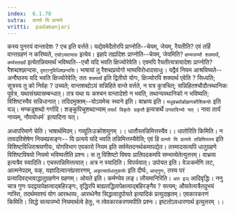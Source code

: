 ```yaml
---
index:  6.1.78
sutra:  वान्तो यि प्रत्यये
vritti:  padamanjari
---
```


कस्य पुनरयं वान्तादेशः ? एच इति वर्त्तते। यद्येवमेदैतोरपि प्राप्नोति--चेयम्, जेयम्, रैयतीति? एवं तर्हि वान्तग्रहणं न करिष्यते, `एचोऽयवायावः` इत्येव। इहापे तर्ह्यादेशः प्राप्नोति--चेयम्, जेयमिति? `क्षय्यजय्यौ शक्यार्थे`, `र्क्य्यस्तदर्थे` इत्येतन्नियमार्थं भविष्यति--एचौ यदि भवति क्षिज्योरेवेति। एवमपि रैयतीत्यत्रायादेशः प्राप्नोति? रैशब्दश्छान्दसः, `दृश्टानुविधिश्छन्दसि`। भाषायां तु रैशब्दप्रयोगो भाष्यविरोधादसाधुः। यद्वैवं नियम आश्रयिष्यते--अनौष्ठस्य यदि भवति क्षिज्योरेवेति; ततः `शक्यार्थे` इति द्वितीयो योगः, क्षिज्योरपि शक्यार्थ एवेति ? सिध्यति; सूत्रस्य तु को निर्वहः ? उच्यते; वान्तशब्दोऽयं सन्निहिते वान्ते वर्त्तते, न यत्र कुत्रचित्; सन्निहितश्चौदौत्स्थानिकः पूर्वत्र, यथासंख्यासम्बन्धात्। तत्र यथा यः कश्चन वान्तादेशो न भवति, तथान्यस्थानिको न भविष्यति; विशिष्टस्यैव सन्निधानात्। तदिदमुक्तम्--योऽयमेचः स्थाने इति। बाभ्रव्य इति। `मधुबभ्रवोर्ब्राह्मणकौशिकयोः` इति यञ्। मण्कडुशब्दो गर्गादि। शङ्कुपिचुशब्दाभ्याम् `तदर्थं विकृतेः प्रकृतौ` इत्यत्रार्थे `उगवादिभ्यो यत्` । नावा तार्यं नाव्यम्, नौवयोधर्म` इत्यादिना यत्।

अध्वपरिमाणे चेति। भाषार्थमिदम्। गव्यूतिःउक्रोशयुगम् ।।
धातौस्तन्निमित्तस्यैव।। धातोरिति किमिति। न तावदविशेषेण नियमप्रसङ्गः--
यि प्रत्यये यदि भवति तन्निमित्तस्यैवेति; एवं हि `वान्तो यि प्रत्यये तन्निमित्तस्य` इति विशिष्टविधिराश्रयणीयः, योगविभाग एवकारो नियम इति सर्वमेतदनर्थकमापद्येत। तस्मादसत्यपि धातुग्रहणे विशिष्टविषयो नियमो भविष्यतीति प्रश्नः। स तु विशिष्टो विषयः प्रातिपदकमपि सम्भाव्येतेत्युत्तरम्। वाभ्रव्य इत्यत्रैव स्यादिति। एचस्तन्निमित्तत्वात्। अत्र न स्यादिति। विपर्ययात्। उपोयत इति। वेञःकर्मणि लट, आत्मनेपदम्, यक्, यज्ञादित्वात्संप्रसारणम्, `अकृत्सार्वधातुकयोः` इति दीर्घः, `आद्गुणः`, तस्य परं प्रत्यादिवद्भावाद्धातुग्रहणेन ग्रहणम्। ओयते इति। कर्मण्येव लङ्। लौयमानिरिति। `अत इञ्` आदिवृद्धिः। ननु चात्र गुणः पदद्वयापेक्षत्वाद्बहिरङ्गः, वृद्धिरपि बाह्यतद्धितापेक्षत्वाद्बहिरङ्गैव ? सत्यम्; औयतेत्यत्रैतदुभयं नास्ति, तदर्थमवश्यं योग आरब्धव्यः, आरब्धेनैव सिद्धत्वादुपोयते इत्यादिकं प्रत्युदाहृतम्।
एवकारकरणं किमिति। सिद्धे सत्यारम्भो नियमार्थत्वे हेतुः, न त्वेवकारकरणमपीति प्रश्नः। इष्टतोऽवधारणार्थ इत्युत्तरम् ।। 

